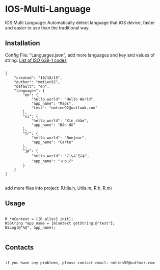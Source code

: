 # IOS-Multi-Language
IOS Multi Language: Automatically detect language that iOS device, faster and easier to use than the traditional way.

<h2>Installation</h2>
Config File: "Languages.json", add more languages and key and values of string. 
<a href="https://en.wikipedia.org/wiki/List_of_ISO_639-1_codes">List of ISO 639-1 codes</a>
<pre>
<code>
{
    "created": "10/18/15",
    "author": "nmtien92",
    "default": "en",
    "languages": {
        "en": {
            "hello_world": "Hello World",
            "app_name": "Maps",
            "test": "nmtien92@outlook.com"
        },
        "vi": {
            "hello_world": "Xin chào",
            "app_name": "Bản đồ"
        },
        "fr": {
            "hello_world": "Bonjour",
            "app_name": "Carte"
        },
        "jp": {
            "hello_world": "こんにちは",
            "app_name": "マップ"
        }
    }
}
</code>
</pre>

add more files into project: (Utils.h, Utils.m, R.h, R.m)

<h2>Usage</h2>
<pre>
<code>
R *mContext = [[R alloc] init];
NSString *app_name = [mContext getString:@"test"];
NSLog(@"%@", app_name);
</code>
</pre>

<h2>Contacts</h2>
<pre>
<code>
if you have any problems, please contact email: nmtien92@outlook.com
</code>
</pre>
